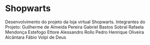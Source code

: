 # Shopwarts
Desenvolvimento do projeto da loja virtual Shopwarts.
Integrantes do Projeto: 
Guilherme de Almeida Pereira
Gabriel Bastos Sobral
Rafaela Mendonça Estefogo
Ettore Alessandro Rollo
Pedro Henrique Oliveira Alcântara
Fábio Volpi de Deus